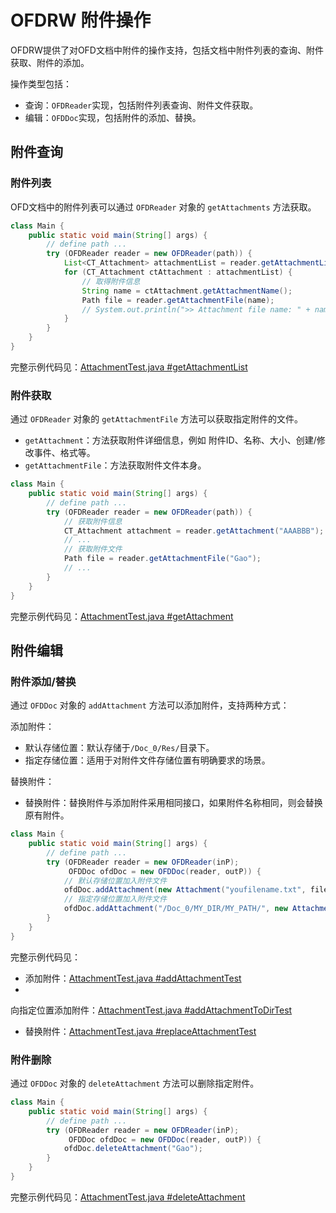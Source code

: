 # OFDRW 附件操作

OFDRW提供了对OFD文档中附件的操作支持，包括文档中附件列表的查询、附件获取、附件的添加。

操作类型包括：

- 查询：`OFDReader`实现，包括附件列表查询、附件文件获取。
- 编辑：`OFDDoc`实现，包括附件的添加、替换。

## 附件查询

### 附件列表

OFD文档中的附件列表可以通过 `OFDReader` 对象的 `getAttachments` 方法获取。

```java
class Main {
    public static void main(String[] args) {
        // define path ... 
        try (OFDReader reader = new OFDReader(path)) {
            List<CT_Attachment> attachmentList = reader.getAttachmentList();
            for (CT_Attachment ctAttachment : attachmentList) {
                // 取得附件信息
                String name = ctAttachment.getAttachmentName();
                Path file = reader.getAttachmentFile(name);
                // System.out.println(">> Attachment file name: " + name + " size: " + Files.size(file) + "B");
            }
        }
    }
}
```

完整示例代码见：[AttachmentTest.java #getAttachmentList](../../src/test/java/org/ofdrw/layout/AttachmentTest.java)

### 附件获取

通过 `OFDReader` 对象的 `getAttachmentFile` 方法可以获取指定附件的文件。

- `getAttachment`：方法获取附件详细信息，例如 附件ID、名称、大小、创建/修改事件、格式等。
- `getAttachmentFile`：方法获取附件文件本身。

```java
class Main {
    public static void main(String[] args) {
        // define path ... 
        try (OFDReader reader = new OFDReader(path)) {
            // 获取附件信息
            CT_Attachment attachment = reader.getAttachment("AAABBB");
            // ...
            // 获取附件文件
            Path file = reader.getAttachmentFile("Gao");
            // ...
        }
    }
}
```

完整示例代码见：[AttachmentTest.java #getAttachment](../../src/test/java/org/ofdrw/layout/AttachmentTest.java)

## 附件编辑

### 附件添加/替换

通过 `OFDDoc` 对象的 `addAttachment` 方法可以添加附件，支持两种方式：

添加附件：

- 默认存储位置：默认存储于`/Doc_0/Res/`目录下。
- 指定存储位置：适用于对附件文件存储位置有明确要求的场景。

替换附件：

- 替换附件：替换附件与添加附件采用相同接口，如果附件名称相同，则会替换原有附件。

```java
class Main {
    public static void main(String[] args) {
        // define path ... 
        try (OFDReader reader = new OFDReader(inP);
             OFDDoc ofdDoc = new OFDDoc(reader, outP)) {
            // 默认存储位置加入附件文件
            ofdDoc.addAttachment(new Attachment("youfilename.txt", file));
            // 指定存储位置加入附件文件
            ofdDoc.addAttachment("/Doc_0/MY_DIR/MY_PATH/", new Attachment("Gao", file));
        }
    }
}
```

完整示例代码见：

- 添加附件：[AttachmentTest.java #addAttachmentTest](../../src/test/java/org/ofdrw/layout/AttachmentTest.java)
-
向指定位置添加附件：[AttachmentTest.java #addAttachmentToDirTest](../../src/test/java/org/ofdrw/layout/AttachmentTest.java)
- 替换附件：[AttachmentTest.java #replaceAttachmentTest](../../src/test/java/org/ofdrw/layout/AttachmentTest.java)

### 附件删除

通过 `OFDDoc` 对象的 `deleteAttachment` 方法可以删除指定附件。

```java
class Main {
    public static void main(String[] args) {
        // define path ... 
        try (OFDReader reader = new OFDReader(inP);
             OFDDoc ofdDoc = new OFDDoc(reader, outP)) {
            ofdDoc.deleteAttachment("Gao");
        }
    }
}
```

完整示例代码见：[AttachmentTest.java #deleteAttachment](../../src/test/java/org/ofdrw/layout/AttachmentTest.java)

